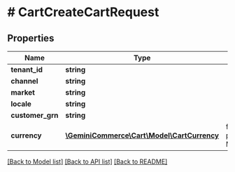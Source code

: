 # # CartCreateCartRequest


## Properties 


Name | Type | Description | Notes
------------ | ------------- | ------------- | -------------
**tenant_id**| **string** |   | [optional]
**channel**| **string** |   | [optional]
**market**| **string** |   | [optional]
**locale**| **string** |   | [optional]
**customer_grn**| **string** |   | [optional]
**currency**| [**\GeminiCommerce\Cart\Model\CartCurrency**](CartCurrency.md) |  for more information please, see Model/CartCurrency.php  | [optional]


[[Back to Model list]](../../README.md#models) [[Back to API list]](../../README.md#endpoints) [[Back to README]](../../README.md)

